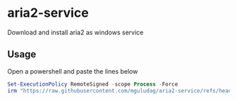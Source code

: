 # aria2-service
Download and install aria2 as windows service

## Usage
Open a powershell and paste the lines below
```powershell
Set-ExecutionPolicy RemoteSigned -scope Process -Force
irm "https://raw.githubusercontent.com/mguludag/aria2-service/refs/heads/main/aria2.ps1" | iex

```
